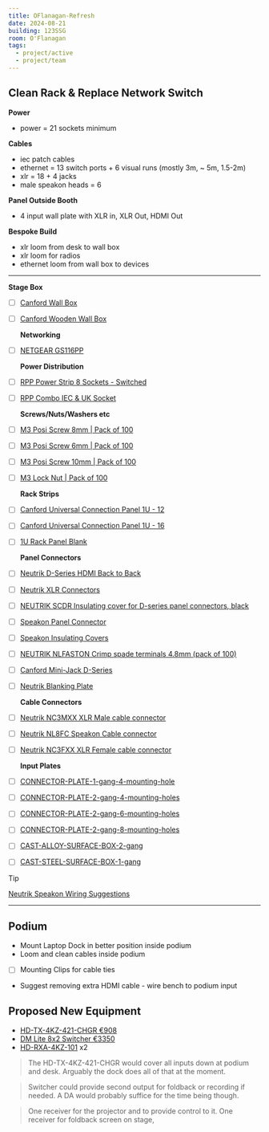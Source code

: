 ```yaml
---
title: OFlanagan-Refresh
date: 2024-08-21
building: 123SSG
room: O'Flanagan
tags:
  - project/active
  - project/team
---
```


## Clean Rack & Replace Network Switch

  **Power**
- power = 21 sockets minimum

**Cables**
- iec patch cables
- ethernet = 13 switch ports + 6 visual runs (mostly 3m, ~ 5m, 1.5-2m)
- xlr = 18 + 4 jacks
- male speakon heads = 6

**Panel Outside Booth**
- 4 input wall plate with XLR in, XLR Out, HDMI Out

**Bespoke Build**
- xlr loom from desk to wall box
- xlr loom for radios
- ethernet loom from wall box to devices

---

**Stage Box**
- [ ] [Canford Wall Box](https://www.canford.co.uk/CANFORD-RACKBOX-Wall-racks-steel)
- [ ] [Canford Wooden Wall Box](https://www.canford.co.uk/Wall-mount-wooden-racks-and-cabinets/CANFORD-RACKS-ES414-Series-19-Inch-wall-racks-Wooden)

  **Networking**
- [ ] [NETGEAR GS116PP](https://www.elara.ie/productdetail.aspx?manufacturer=NETGEAR&mancode=GS116PP-100EUS&productcode=MME0714416)

  **Power Distribution**
- [ ] [RPP Power Strip 8 Sockets - Switched](https://www.canford.co.uk/Products/2025194/42-6002_RPP-POWER-DISTRIBUTION-UNIT-X198S)
- [ ] [RPP Combo IEC & UK Socket](https://www.canford.co.uk/RPP-POWER-DISTRIBUTION-UNITS-Rackmount-combination-type)

  **Screws/Nuts/Washers etc**
- [ ] [M3 Posi Screw 8mm | Pack of 100](https://www.canford.co.uk/Products/2024023/14-322_M3-POZI-SCREW-Csk-MS-CB-8mm-pack-of-100)
- [ ] [M3 Posi Screw 6mm | Pack of 100](https://www.canford.co.uk/Products/2024023/14-321_M3-POZI-SCREW-Csk-MS-CB-6mm-pack-of-100)
- [ ] [M3 Posi Screw 10mm | Pack of 100](https://www.canford.co.uk/Products/2024023/14-323_M3-POZI-SCREW-Csk-MS-CB-10mm-pack-of-100)
- [ ] [M3 Lock Nut | Pack of 100](https://www.canford.co.uk/Products/14-081_M3-NYLOC-NUT-Type-P-MS-ZCP-pack-of-100)

  **Rack Strips**
- [ ] [Canford Universal Connection Panel 1U - 12](https://www.canford.co.uk/Products/2015902/45-3367_CANFORD-UNIVERSAL-CONNECTION-PANEL-Kit-1U-1x12-black)
- [ ] [Canford Universal Connection Panel 1U - 16](https://www.canford.co.uk/Products/2015902/45-3391_CANFORD-UNIVERSAL-CONNECTION-PANEL-Kit-1U-1x16-black)
- [ ] [1U Rack Panel Blank](https://www.canford.co.uk/Products/19-2121_CANFORD-RACK-PANEL-BLANK-FULL-WIDTH-1U-Flat-aluminium-black-anodised)

  **Panel Connectors**
- [ ] [Neutrik D-Series HDMI Back to Back](https://www.canford.co.uk/NEUTRIK-HDMI-CONNECTORS-Panel-Universal-D-Series-Back-to-back)
- [ ] [Neutrik XLR Connectors](https://www.canford.co.uk/NEUTRIK-XLR-PANEL-CONNECTORS-D-L-series)
- [ ] [NEUTRIK SCDR Insulating cover for D-series panel connectors, black](https://www.canford.co.uk/Products/46-4022_NEUTRIK-SCDR-Insulating-cover-for-D-series-panel-connectors-black)
- [ ] [Speakon Panel Connector](https://www.canford.co.uk/NEUTRIK-SPEAKON-LOUDSPEAKER-CONNECTORS-Panel-types)
- [ ] [Speakon Insulating Covers](https://www.canford.co.uk/Products/42-029_CANFORD-SCDR-NAC-Insulating-cover-for-NAC3MP-panel-connectors-red)
- [ ] [NEUTRIK NLFASTON Crimp spade terminals 4.8mm (pack of 100)](https://www.canford.co.uk/Products/43-047_NEUTRIK-NLFASTON-Crimp-spade-terminals-4.8mm-pack-of-100)
- [ ] [Canford Mini-Jack D-Series](https://www.canford.co.uk/Products/2015907/49-290_CANFORD-D-SERIES-3.5mm-3-pole-jack-black)
- [ ] [Neutrik Blanking Plate](https://www.canford.co.uk/Products/2024027/40-992_NEUTRIK-DBA-BL-XLR-BLANKING-PLATE-D-series-surface-mount-black)

  **Cable Connectors**
- [ ] [Neutrik NC3MXX XLR Male cable connector](https://www.canford.co.uk/Products/41-032_NEUTRIK-NC3MXX-XLR-Male-cable-connector-nickel-shell-silver-plated-contacts)
- [ ] [Neutrik NL8FC Speakon Cable connector](https://www.canford.co.uk/Products/43-081_NEUTRIK-NL8FC-SPEAKON-Cable-connector)
- [ ] [Neutrik NC3FXX XLR Female cable connector](https://www.canford.co.uk/Products/41-031_NEUTRIK-NC3FXX-XLR-Female-cable-connector-nickel-shell-silver-plated-contacts)

  **Input Plates**
- [ ] [CONNECTOR-PLATE-1-gang-4-mounting-hole](https://www.canford.co.uk/Products/20244/49-607_CANFORD-F41B-CONNECTOR-PLATE-1-gang-4-mounting-hole-black)
- [ ] [CONNECTOR-PLATE-2-gang-4-mounting-holes](https://www.canford.co.uk/Products/20244/49-617_CANFORD-F4B-CONNECTOR-PLATE-2-gang-4-mounting-holes-black)
- [ ] [CONNECTOR-PLATE-2-gang-6-mounting-holes](https://www.canford.co.uk/Products/20244/49-619_CANFORD-F6B-CONNECTOR-PLATE-2-gang-6-mounting-holes-black)
- [ ] [CONNECTOR-PLATE-2-gang-8-mounting-holes](https://www.canford.co.uk/Products/20244/49-621_CANFORD-F8B-CONNECTOR-PLATE-2-gang-8-mounting-holes-black)
- [ ] [CAST-ALLOY-SURFACE-BOX-2-gang](https://www.canford.co.uk/Products/20244/49-551_CAST-ALLOY-SURFACE-BOX-2-gang)
- [ ] [CAST-STEEL-SURFACE-BOX-1-gang](https://www.canford.co.uk/Products/20244/49-549_CAST-STEEL-SURFACE-BOX-1-gang)

>[!Tip]
> [Neutrik Speakon Wiring Suggestions](https://www.canford.co.uk/ProductResources/resources/N/Neutrik/Neutrik%20Speakon%20wiring%20suggestions.pdf)

---

## Podium
- Mount Laptop Dock in better position inside podium
- Loom and clean cables inside podium
- [ ] Mounting Clips for cable ties
- Suggest removing extra HDMI cable - wire bench to podium input
## Proposed New Equipment
- [HD-TX-4KZ-421-CHGR €908](https://www.crestron.com/Products/Video/DM-Essentials/Switching-Transmitters-Receivers/HD-TX-4KZ-421-CHGR)
- [DM Lite 8x2 Switcher €3350](https://www.crestron.com/Products/Video/DigitalMedia-Switchers/Fixed-Switchers/HD-PS622)
- [HD-RXA-4KZ-101](https://www.crestron.com/Products/Video/HDMI-Solutions/HDMI-Extenders/HD-RXA-4KZ-101) x2

> The HD-TX-4KZ-421-CHGR would cover all inputs down at podium and desk. Arguably the dock does all of that at the moment.


> Switcher could provide second output for foldback or recording if needed. A DA would probably suffice for the time being though.


> One receiver for the projector and to provide control to it.
> One receiver for foldback screen on stage,